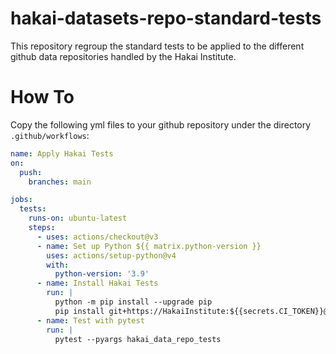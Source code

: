 # hakai-datasets-repo-standard-tests

This repository regroup the standard tests to be applied to the different github data repositories handled by the Hakai Institute.

# How To

Copy the following yml files to your github repository under the directory `.github/workflows`:

```yaml
name: Apply Hakai Tests
on:
  push:
    branches: main

jobs:
  tests:
    runs-on: ubuntu-latest
    steps:
      - uses: actions/checkout@v3
      - name: Set up Python ${{ matrix.python-version }}
        uses: actions/setup-python@v4
        with:
          python-version: '3.9'
      - name: Install Hakai Tests
        run: |
          python -m pip install --upgrade pip
          pip install git+https://HakaiInstitute:${{secrets.CI_TOKEN}}@github.com/HakaiInstitute/hakai-datasets-repo-standard-tests.git
      - name: Test with pytest
        run: |
          pytest --pyargs hakai_data_repo_tests
```
